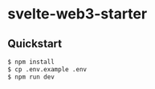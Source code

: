 # svelte-web3-starter

## Quickstart

```bash
$ npm install
$ cp .env.example .env
$ npm run dev
```

